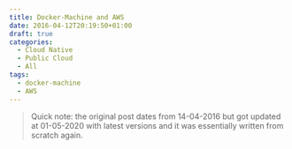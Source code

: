 ```yaml
---
title: Docker-Machine and AWS
date: 2016-04-12T20:19:50+01:00
draft: true
categories:
  - Cloud Native
  - Public Cloud
  - All
tags:
  - docker-machine
  - AWS
---
```

> Quick note: the original post dates from 14-04-2016 but got updated at 01-05-2020 with latest versions and it was essentially written from scratch again.